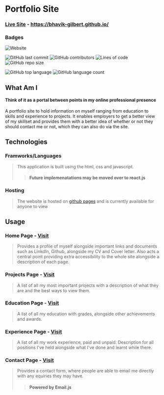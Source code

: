 # Portfolio Site

### [Live Site](https://bhavik-gilbert.github.io/) - https://bhavik-gilbert.github.io/
  
### Badges
![Website](https://img.shields.io/website?down_color=red&down_message=offline&up_color=blue&up_message=online&url=https%3A%2F%2Fbhavik-gilbert.github.io%2Findex.html)  

![GitHub last commit](https://img.shields.io/github/last-commit/Bhavik-Gilbert/Bhavik-Gilbert.github.io)
![GitHub contributors](https://img.shields.io/github/contributors/Bhavik-Gilbert/Bhavik-Gilbert.github.io)
![Lines of code](https://img.shields.io/tokei/lines/github/Bhavik-Gilbert/Bhavik-Gilbert.github.io)
![GitHub repo size](https://img.shields.io/github/repo-size/Bhavik-Gilbert/Bhavik-Gilbert.github.io)  

![GitHub top language](https://img.shields.io/github/languages/top/Bhavik-Gilbert/Bhavik-Gilbert.github.io)
![GitHub language count](https://img.shields.io/github/languages/count/Bhavik-Gilbert/Bhavik-Gilbert.github.io)


## What Am I
#### Think of it as a portal between points in my online professional presence  
A portfolio site to hold information on myself ranging from education to skills and experience to projects. It enables employers to get a better view of my skillset 
and provides them with a better idea of whether or not they should contact me or not, which they can also do via the site.
    
## Technologies
### Framworks/Languages
>This application is built using the html, css and javascript.  
>
>>#### Future implemenatations may be moved over to react.js
### Hosting
>The website is hosted on [github pages](https://bhavik-gilbert.github.io/) and is currently available for anyone to view
  
  
## Usage
### Home Page - [Visit](https://bhavik-gilbert.github.io/)
>Provides a profile of myself alongside important links and documents such as LinkdIn, Github, alongside my CV and Cover letter.
Also acts a central point providing extra accessibility to the whole site alongside a description of each page.
### Projects Page - [Visit](https://bhavik-gilbert.github.io/Projects.html/Projects.html)
>A list of all my most important projects with a description of what they are and the best ways to view them.
### Education Page - [Visit](https://bhavik-gilbert.github.io/Education.html)
>A list of all my education with grades, alongside other achievements and awards.
### Experience Page - [Visit](https://bhavik-gilbert.github.io/Experience.html)
>A list of all my work experience, paid and unpaid. Description for all positions I've held alongside what I've done and learnt while there.
### Contact Page - [Visit](https://bhavik-gilbert.github.io/Contact.html)
> Provides a contact form, where people are able to email me directly with any equiries they may have.  
>> #### Powered by Email.js
